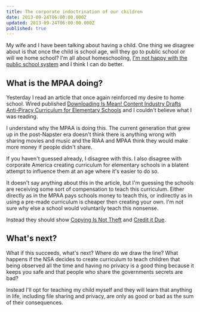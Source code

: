 ```yaml
---
title: The corporate indoctrination of our children
date: 2013-09-24T06:00:00.000Z
updated: 2013-09-24T06:00:00.000Z
published: true
---
```


My wife and I have been talking about having a child. One thing we disagree about is that once the child is school age, will they go to public school or will we home school?  I'm all about homeschooling, [I'm not happy with the public school system](http://www.youtube.com/watch?v=sXpbONjV1Jc) and I think I can do better.

## What is the MPAA doing?

Yesterday I read an article that once again reinforced my desire to home school.  Wired published [Downloading Is Mean! Content Industry Drafts Anti-Piracy Curriculum for Elementary Schools](http://www.wired.com/threatlevel/2013/09/mpaa-school-propaganda/) and I couldn't believe what I was reading.

I understand why the MPAA is doing this.  The current generation that grew up in the post-Napster era doesn't think there is anything wrong with sharing movies and music and the RIAA and MPAA think they would make more money if people didn't share.

If you haven't guessed already, I disagree with this.  I also disagree with corporate America creating curriculum for elementary schools in a blatent attempt to influence them at an age where it's easier to do so.

It doesn't say anything about this in the article, but I'm guessing the schools are receiving some sort of compensation to teach this curriculum.  Either directly as in the MPAA pays schools money to teach this, or indirectly as in using a pre-made curriculum is cheaper then creating your own.  I'm not sure why else a school would voluntarily teach this nonsense.

Instead they should show [Copying Is Not Theft](http://www.youtube.com/watch?v=IeTybKL1pM4) and [Credit it Due](http://www.youtube.com/watch?v=dPtH2KPuQbs).

## What's next?

What if this succeeds, what's next?  Where do we draw the line?  What happens if the NSA decides to create curriculum to teach children that being observed all the time and having no privacy is a good thing because it keeps you safe and that people who share the governments secrets are bad?

Instead I'll opt for teaching my child myself and they will learn that anything in life, including file sharing and privacy, are only as good or bad as the sum of their consequences.


